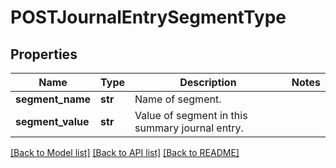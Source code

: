 # POSTJournalEntrySegmentType

## Properties
Name | Type | Description | Notes
------------ | ------------- | ------------- | -------------
**segment_name** | **str** | Name of segment.  | 
**segment_value** | **str** | Value of segment in this summary journal entry.  | 

[[Back to Model list]](../README.md#documentation-for-models) [[Back to API list]](../README.md#documentation-for-api-endpoints) [[Back to README]](../README.md)

